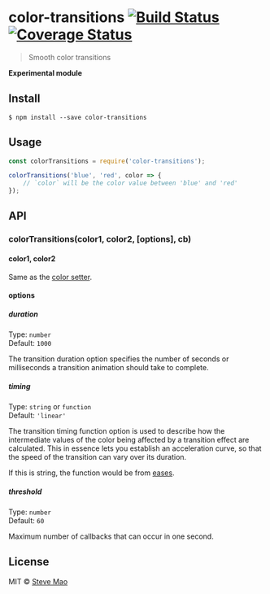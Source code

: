 # color-transitions [![Build Status](https://travis-ci.org/stevemao/color-transitions.svg?branch=master)](https://travis-ci.org/stevemao/color-transitions) [![Coverage Status](https://coveralls.io/repos/github/stevemao/color-transitions/badge.svg?branch=master)](https://coveralls.io/github/stevemao/color-transitions?branch=master)

> Smooth color transitions


**Experimental module**

## Install

```
$ npm install --save color-transitions
```


## Usage

```js
const colorTransitions = require('color-transitions');

colorTransitions('blue', 'red', color => {
	// `color` will be the color value between 'blue' and 'red'
});
```


## API

### colorTransitions(color1, color2, [options], cb)

#### color1, color2

Same as the [color setter](https://github.com/Qix-/color#setters).

#### options

##### duration

Type: `number`<br>
Default: `1000`

The transition duration option specifies the number of seconds or milliseconds a transition animation should take to complete.

##### timing

Type: `string` or `function`<br>
Default: `'linear'`

The transition timing function option is used to describe how the intermediate values of the color being affected by a transition effect are calculated. This in essence lets you establish an acceleration curve, so that the speed of the transition can vary over its duration.

If this is string, the function would be from [eases](https://github.com/mattdesl/eases).

##### threshold

Type: `number`<br>
Default: `60`

Maximum number of callbacks that can occur in one second.


## License

MIT © [Steve Mao](https://github.com/stevemao)

